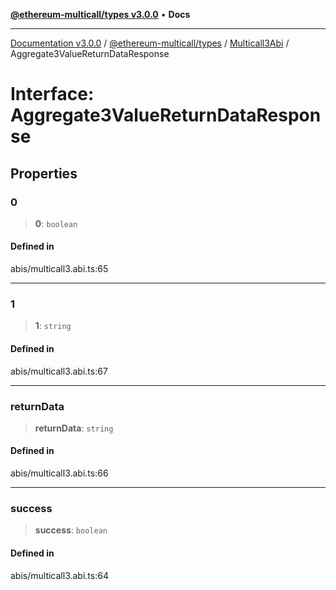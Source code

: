[**@ethereum-multicall/types v3.0.0**](../../../README.md) • **Docs**

***

[Documentation v3.0.0](../../../../../packages.md) / [@ethereum-multicall/types](../../../README.md) / [Multicall3Abi](../README.md) / Aggregate3ValueReturnDataResponse

# Interface: Aggregate3ValueReturnDataResponse

## Properties

### 0

> **0**: `boolean`

#### Defined in

abis/multicall3.abi.ts:65

***

### 1

> **1**: `string`

#### Defined in

abis/multicall3.abi.ts:67

***

### returnData

> **returnData**: `string`

#### Defined in

abis/multicall3.abi.ts:66

***

### success

> **success**: `boolean`

#### Defined in

abis/multicall3.abi.ts:64
